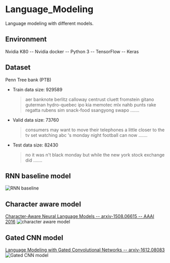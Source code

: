 # Language_Modeling
Language modeling with different models.

## Environment
Nvidia K80 -- Nvidia docker -- Python 3 -- TensorFlow -- Keras

## Dataset
Penn Tree bank (PTB)

* Train data size: 929589
  > aer banknote berlitz calloway centrust cluett fromstein gitano guterman hydro-quebec ipo kia memotec mlx nahb punts rake regatta rubens sim snack-food ssangyong swapo   .......

* Valid data size: 73760
  > consumers may want to move their telephones a little closer to the tv set 
 <unk> <unk> watching abc 's monday night football can now   .......

* Test data size: 82430
  > no it was n't black monday 
 but while the new york stock exchange did   .......

## RNN baseline model
![RNN baseline](https://github.com/stikbuf/Language_Modeling/blob/master/RNN%20baseline.png?raw=true)

## Character aware model
[Character-Aware Neural Language Models -- arxiv-1508.06615 -- AAAI 2016](https://arxiv.org/abs/1508.06615)
![character aware model](https://github.com/stikbuf/Language_Modeling/blob/master/Character%20aware.png?raw=true)

## Gated CNN model
[Language Modeling with Gated Convolutional Networks -- arxiv-1612.08083](https://arxiv.org/abs/1612.08083)
![Gated CNN model](https://github.com/stikbuf/Language_Modeling/blob/master/Gated%20CNN.png?raw=true)
